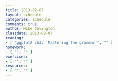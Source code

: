```yaml
---
title: 2013-02-07
layout: schedule
categories: schedule
comments: true
author: Mike Covington
classdate: 2013-02-07
reading:
- [ "ggplot2 ch3: 'Mastering the grammar'", "" ]
homework:
- [ "", "" ]
exercises:
- [ "", "" ]
resources:
- [ "", "" ]
---
```


